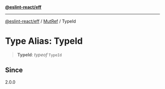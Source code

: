 [**@eslint-react/eff**](../../../README.md)

***

[@eslint-react/eff](../../../README.md) / [MutRef](../README.md) / TypeId

# Type Alias: TypeId

> **TypeId**: *typeof* `TypeId`

## Since

2.0.0

